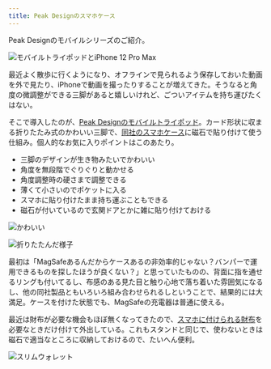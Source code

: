 ```yaml
---
title: Peak Designのスマホケース
---
```

Peak Designのモバイルシリーズのご紹介。

![](https://lh4.googleusercontent.com/K2Km1LE0_jbGTM7WuWEVXiRwf8arIQSnfXoBZ16tAfFJyznI9X1VlqABWVfeHNfLn0_CuYwwtvPeImExkhfwzBfqhB12JiTj-UATM_xDMIrSh-VKwSVF9AyxTk_K_fnCy-zA2MTbFjM--XouzU4H_pWX-4dPLXvE_afoZPT5f1xUkzf-mnlAFnUo-rxk "モバイルトライポッドとiPhone 12 Pro Max")

最近よく散歩に行くようになり、オフラインで見られるよう保存しておいた動画を外で見たり、iPhoneで動画を撮ったりすることが増えてきた。そうなると角度の微調整ができる三脚があると嬉しいけれど、ごついアイテムを持ち運びたくはない。

そこで導入したのが、[Peak Designのモバイルトライポッド](https://www.amazon.co.jp/dp/B09FRZPLL3)。カード形状に収まる折りたたみ式のかわいい三脚で、[同社のスマホケース](https://www.amazon.co.jp/dp/B09FP3HP7Z?)に磁石で貼り付けて使う仕組み。個人的なお気に入りポイントはこのあたり。

*   三脚のデザインが生き物みたいでかわいい
*   角度を無段階でぐりぐりと動かせる
*   角度調整時の硬さまで調整できる
*   薄くて小さいのでポケットに入る
*   スマホに貼り付けたまま持ち運ぶこともできる
*   磁石が付いているので玄関ドアとかに雑に貼り付けておける

![](https://lh3.googleusercontent.com/Ge5IGsiijVU9dtrWHw9fYsa99hiO_rv_LYShPAYGtkK-80nlGY1EeVNvkzLcU5BouXO9QcZuqwT6yQJFvzlWWS8eVALWfY3XQHOVc0J4k4ARCmjTLvxcwWiJWss6wTNFLFNIpu-OeJfRcvaZNl1vJXT7eYIYiOv73xm9YTY0F5rUveW1giKG5z0Oq2vc "かわいい")

![](https://lh3.googleusercontent.com/gAf82NU08xZoOt-SDSB2Dl94hg8uYxVhiwp49Wta0qLdlJLSXpVb6Ghg_i-G8p1C_KBsD4e7ihVwnlF4oZVfj8DhgJpf90Zrb9ueevKhCAASMz5g5aZPQBoX-yxWHaFNxtsDPH23GRTxS8Qw-3Zf3xK2VwGnWiX5e3i9_msx97eO6bJgIbOQljm990VY "折りたたんだ様子")

最初は「MagSafeあるんだからケースあるの非効率的じゃない？バンパーで運用できるものを探したほうが良くない？」と思っていたものの、背面に指を通せるリングも付いてるし、布感のある見た目と触り心地で落ち着いた雰囲気になるし、他の同社製品ともいろいろ組み合わせられるしということで、結果的には大満足。ケースを付けた状態でも、MagSafeの充電器は普通に使える。

最近は財布が必要な機会もほぼ無くなってきたので、[スマホに付けられる財布](https://www.amazon.co.jp/dp/B09FSGW671)を必要なときだけ付けて外出している。これもスタンドと同じで、使わないときは磁石で適当なところに収納しておけるので、たいへん便利。

![](https://lh6.googleusercontent.com/oiRz5Cgz17BY8kPCU6PzwpyXYcjE01LKTAgJU2cT-DYeaZdB0Lgx5zFNsyvJ3BCsCsEvjctmwzKXxqLg9U5xo_PwJ1_pPVWw_4hnVy2z0xQmd50FvsymVI6nLulkIWLM7LY_1nh1RND0WPS4sVtVkScsA1Nxus-1ofAWQJ0qI7KwVmTkY6jnPqC-I5Gt "スリムウォレット")
